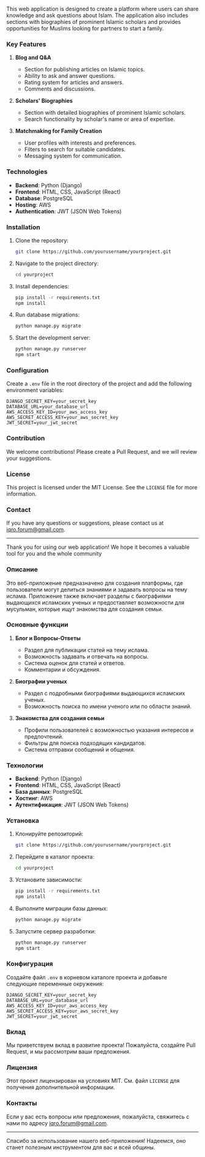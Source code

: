 
This web application is designed to create a platform where users can share knowledge and ask questions about Islam. The application also includes sections with biographies of prominent Islamic scholars and provides opportunities for Muslims looking for partners to start a family.

### Key Features

1. **Blog and Q&A**
   - Section for publishing articles on Islamic topics.
   - Ability to ask and answer questions.
   - Rating system for articles and answers.
   - Comments and discussions.

2. **Scholars' Biographies**
   - Section with detailed biographies of prominent Islamic scholars.
   - Search functionality by scholar's name or area of expertise.

3. **Matchmaking for Family Creation**
   - User profiles with interests and preferences.
   - Filters to search for suitable candidates.
   - Messaging system for communication.

### Technologies

- **Backend**: Python (Django)
- **Frontend**: HTML, CSS, JavaScript (React)
- **Database**: PostgreSQL
- **Hosting**: AWS
- **Authentication**: JWT (JSON Web Tokens)

### Installation

1. Clone the repository:
   ```bash
   git clone https://github.com/yourusername/yourproject.git
   ```

2. Navigate to the project directory:
   ```bash
   cd yourproject
   ```

3. Install dependencies:
   ```bash
   pip install -r requirements.txt
   npm install
   ```

4. Run database migrations:
   ```bash
   python manage.py migrate
   ```

5. Start the development server:
   ```bash
   python manage.py runserver
   npm start
   ```

### Configuration

Create a `.env` file in the root directory of the project and add the following environment variables:

```env
DJANGO_SECRET_KEY=your_secret_key
DATABASE_URL=your_database_url
AWS_ACCESS_KEY_ID=your_aws_access_key
AWS_SECRET_ACCESS_KEY=your_aws_secret_key
JWT_SECRET=your_jwt_secret
```

### Contribution

We welcome contributions! Please create a Pull Request, and we will review your suggestions.

### License

This project is licensed under the MIT License. See the `LICENSE` file for more information.

### Contact

If you have any questions or suggestions, please contact us at iqro.forum@gmail.com.

---

Thank you for using our web application! We hope it becomes a valuable tool for you and the whole community










### Описание

Это веб-приложение предназначено для создания платформы, где пользователи могут делиться знаниями и задавать вопросы на тему ислама. Приложение также включает разделы с биографиями выдающихся исламских ученых и предоставляет возможности для мусульман, которые ищут знакомства для создания семьи.

### Основные функции

1. **Блог и Вопросы-Ответы**
   - Раздел для публикации статей на тему ислама.
   - Возможность задавать и отвечать на вопросы.
   - Система оценок для статей и ответов.
   - Комментарии и обсуждения.

2. **Биографии ученых**
   - Раздел с подробными биографиями выдающихся исламских ученых.
   - Возможность поиска по имени ученого или по области знаний.

3. **Знакомства для создания семьи**
   - Профили пользователей с возможностью указания интересов и предпочтений.
   - Фильтры для поиска подходящих кандидатов.
   - Система отправки сообщений и общения.

### Технологии

- **Backend**: Python (Django)
- **Frontend**: HTML, CSS, JavaScript (React)
- **База данных**: PostgreSQL
- **Хостинг**: AWS
- **Аутентификация**: JWT (JSON Web Tokens)

### Установка

1. Клонируйте репозиторий:
   ```bash
   git clone https://github.com/yourusername/yourproject.git
   ```

2. Перейдите в каталог проекта:
   ```bash
   cd yourproject
   ```

3. Установите зависимости:
   ```bash
   pip install -r requirements.txt
   npm install
   ```

4. Выполните миграции базы данных:
   ```bash
   python manage.py migrate
   ```

5. Запустите сервер разработки:
   ```bash
   python manage.py runserver
   npm start
   ```

### Конфигурация

Создайте файл `.env` в корневом каталоге проекта и добавьте следующие переменные окружения:

```env
DJANGO_SECRET_KEY=your_secret_key
DATABASE_URL=your_database_url
AWS_ACCESS_KEY_ID=your_aws_access_key
AWS_SECRET_ACCESS_KEY=your_aws_secret_key
JWT_SECRET=your_jwt_secret
```

### Вклад

Мы приветствуем вклад в развитие проекта! Пожалуйста, создайте Pull Request, и мы рассмотрим ваши предложения.

### Лицензия

Этот проект лицензирован на условиях MIT. См. файл `LICENSE` для получения дополнительной информации.

### Контакты

Если у вас есть вопросы или предложения, пожалуйста, свяжитесь с нами по адресу iqro.forum@gmail.com.

---

Спасибо за использование нашего веб-приложения! Надеемся, оно станет полезным инструментом для вас и всей общины.
